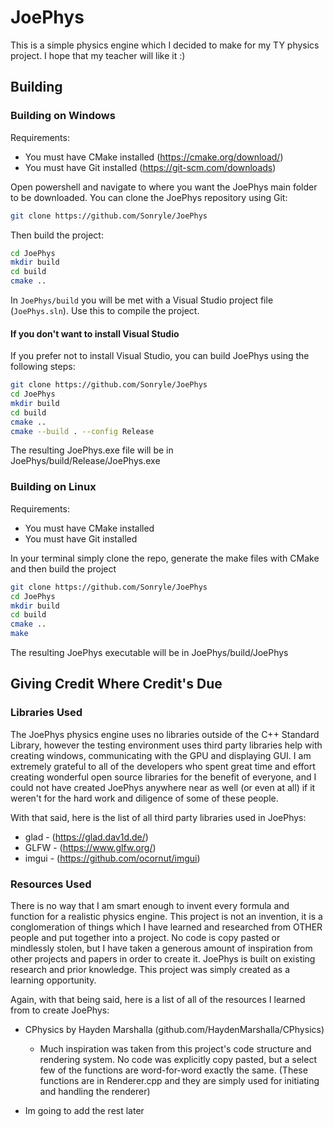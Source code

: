 # JoePhys

This is a simple physics engine which I decided to make for my TY physics project. I hope that my teacher will like it :)

## Building

### Building on Windows
Requirements:  
* You must have CMake installed (https://cmake.org/download/)  
* You must have Git installed (https://git-scm.com/downloads)

Open powershell and navigate to where you want the JoePhys main folder to be downloaded. You can clone the JoePhys repository using Git:
```sh
git clone https://github.com/Sonryle/JoePhys
```
Then build the project:
```sh
cd JoePhys
mkdir build
cd build
cmake ..
```
In `JoePhys/build` you will be met with a Visual Studio project file (`JoePhys.sln`). Use this to compile the project.

#### If you don't want to install Visual Studio
If you prefer not to install Visual Studio, you can build JoePhys using the following steps:
```sh
git clone https://github.com/Sonryle/JoePhys
cd JoePhys
mkdir build
cd build
cmake ..
cmake --build . --config Release
```
The resulting JoePhys.exe file will be in JoePhys/build/Release/JoePhys.exe
### Building on Linux
Requirements:  
* You must have CMake installed
* You must have Git installed

In your terminal simply clone the repo, generate the make files with CMake and then build the project
```sh
git clone https://github.com/Sonryle/JoePhys
cd JoePhys
mkdir build
cd build
cmake ..
make
```
The resulting JoePhys executable will be in JoePhys/build/JoePhys

## Giving Credit Where Credit's Due

### Libraries Used

The JoePhys physics engine uses no libraries outside of the C++ Standard Library, however the testing environment uses third party libraries help with creating windows, communicating with the GPU and displaying GUI.
I am extremely grateful to all of the developers who spent great time and effort creating
wonderful open source libraries for the benefit of everyone, and I could not have created JoePhys
anywhere near as well (or even at all) if it weren't for the hard work and diligence of some of
these people.

With that said, here is the list of all third party libraries used in JoePhys:

* glad - (https://glad.dav1d.de/)
* GLFW - (https://www.glfw.org/)
* imgui - (https://github.com/ocornut/imgui)

### Resources Used

There is no way that I am smart enough to invent every formula and function for a realistic physics engine.
This project is not an invention, it is a conglomeration of things which I have learned and researched 
from OTHER people and put together into a project. No code is copy pasted or mindlessly stolen, but I have
taken a generous amount of inspiration from other projects and papers in order to create it. JoePhys is built
on existing research and prior knowledge. This project was simply created as a learning opportunity.

Again, with that being said, here is a list of all of the resources I learned from to create JoePhys:

* CPhysics by Hayden Marshalla (github.com/HaydenMarshalla/CPhysics)

  * Much inspiration was taken from this project's code structure and rendering system. No code was explicitly
    copy pasted, but a select few of the functions are word-for-word exactly the same. (These functions are in Renderer.cpp
    and they are simply used for initiating and handling the renderer)

* Im going to add the rest later
